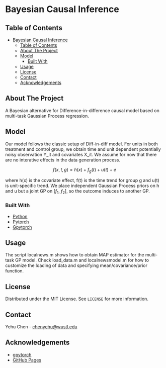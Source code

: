 # Bayesian Causal Inference

<!-- TABLE OF CONTENTS -->
## Table of Contents

- [Bayesian Causal Inference](#bayesian-causal-inference)
  - [Table of Contents](#table-of-contents)
  - [About The Project](#about-the-project)
  - [Model](#model)
    - [Built With](#built-with)
  - [Usage](#usage)
  - [License](#license)
  - [Contact](#contact)
  - [Acknowledgements](#acknowledgements)



<!-- ABOUT THE PROJECT -->
## About The Project

A Bayesian alternative for Difference-in-difference causal model based on multi-task Gaussian Process regression.

## Model

Our model follows the classic setup of Diff-in-diff model. For units in both treatment and control group, we obtain time and unit dependent potentially noisy observation Y_it and covariates X_it. We assume for now that there are no interative effects in the data generation process.

```math
f(x,t,g) = h(x) + f_g(t) + u(t)+ e
```

where h(x) is the covariate effect, f(t) is the time trend for group g and u(t) is unit-specific trend. We place independent Gaussian Process priors on h and u but a joint GP on [$f_1$, $f_2$], so the outcome induces to another GP.

<!-- <img src="https://latex.codecogs.com/png.latex?f(x,t)\sim\mathcal{GP}(\mu_g(x)+\mu_h(t),K_g(x,x)+K_h(t,t)+\sigma^2I)" />  -->

<!-- The hyperparameters are optimized using the likelihood of all observations in control group and observations in treatment group until intervention. -->


### Built With
* [Python](https://www.python.org)
* [Pytorch](https://pytorch.org/)
* [Gpytorch](https://gpytorch.ai)
  


<!-- USAGE EXAMPLES -->
## Usage

The script localnews.m shows how to obtain MAP estimator for the multi-task GP model. Check load_data.m and localnewsmodel.m for how to customize the loading of data and specifying mean/covariance/prior function.

<!-- LICENSE -->
## License

Distributed under the MIT License. See `LICENSE` for more information.


<!-- CONTACT -->
## Contact

Yehu Chen - chenyehu@wustl.edu


<!-- ACKNOWLEDGEMENTS -->
## Acknowledgements
* [gpytorch](https://gpytorch.ai)
* [GitHub Pages](https://pages.github.com)

